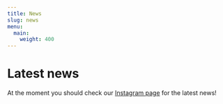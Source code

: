 ```yaml
---
title: News
slug: news
menu:
  main:
    weight: 400
---
```


# Latest news

At the moment you should check our
[Instagram page](https://instagram.com/kiel_koalas)
for the latest news!
